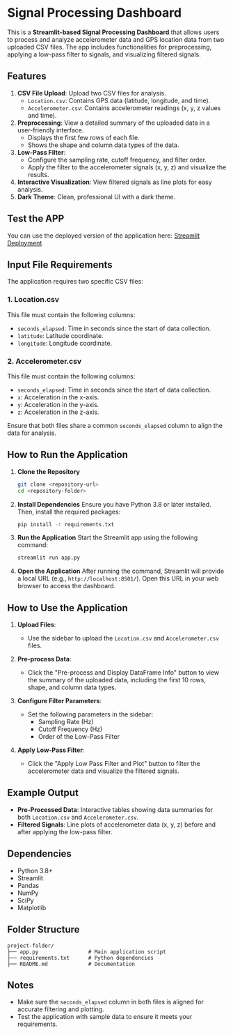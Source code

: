 # Signal Processing Dashboard

This is a **Streamlit-based Signal Processing Dashboard** that allows users to process and analyze accelerometer data and GPS location data from two uploaded CSV files. The app includes functionalities for preprocessing, applying a low-pass filter to signals, and visualizing filtered signals.

## Features

1. **CSV File Upload**: Upload two CSV files for analysis.
   - `Location.csv`: Contains GPS data (latitude, longitude, and time).
   - `Accelerometer.csv`: Contains accelerometer readings (x, y, z values and time).
2. **Preprocessing**: View a detailed summary of the uploaded data in a user-friendly interface.
   - Displays the first few rows of each file.
   - Shows the shape and column data types of the data.
3. **Low-Pass Filter**:
   - Configure the sampling rate, cutoff frequency, and filter order.
   - Apply the filter to the accelerometer signals (x, y, z) and visualize the results.
4. **Interactive Visualization**: View filtered signals as line plots for easy analysis.
5. **Dark Theme**: Clean, professional UI with a dark theme.

## Test the APP
You can use the deployed version of the application here: [Streamlit Deployment]()

## Input File Requirements

The application requires two specific CSV files:

### 1. **Location.csv**

This file must contain the following columns:

- `seconds_elapsed`: Time in seconds since the start of data collection.
- `latitude`: Latitude coordinate.
- `longitude`: Longitude coordinate.

### 2. **Accelerometer.csv**

This file must contain the following columns:

- `seconds_elapsed`: Time in seconds since the start of data collection.
- `x`: Acceleration in the x-axis.
- `y`: Acceleration in the y-axis.
- `z`: Acceleration in the z-axis.

Ensure that both files share a common `seconds_elapsed` column to align the data for analysis.

## How to Run the Application

1. **Clone the Repository**

   ```bash
   git clone <repository-url>
   cd <repository-folder>
   ```

2. **Install Dependencies** Ensure you have Python 3.8 or later installed. Then, install the required packages:

   ```bash
   pip install -r requirements.txt
   ```

3. **Run the Application** Start the Streamlit app using the following command:

   ```bash
   streamlit run app.py
   ```

4. **Open the Application** After running the command, Streamlit will provide a local URL (e.g., `http://localhost:8501/`). Open this URL in your web browser to access the dashboard.

## How to Use the Application

1. **Upload Files**:

   - Use the sidebar to upload the `Location.csv` and `Accelerometer.csv` files.

2. **Pre-process Data**:

   - Click the "Pre-process and Display DataFrame Info" button to view the summary of the uploaded data, including the first 10 rows, shape, and column data types.

3. **Configure Filter Parameters**:

   - Set the following parameters in the sidebar:
     - Sampling Rate (Hz)
     - Cutoff Frequency (Hz)
     - Order of the Low-Pass Filter

4. **Apply Low-Pass Filter**:

   - Click the "Apply Low Pass Filter and Plot" button to filter the accelerometer data and visualize the filtered signals.

## Example Output

- **Pre-Processed Data**: Interactive tables showing data summaries for both `Location.csv` and `Accelerometer.csv`.
- **Filtered Signals**: Line plots of accelerometer data (x, y, z) before and after applying the low-pass filter.

## Dependencies

- Python 3.8+
- Streamlit
- Pandas
- NumPy
- SciPy
- Matplotlib

## Folder Structure

```
project-folder/
├── app.py                # Main application script
├── requirements.txt      # Python dependencies
├── README.md             # Documentation
```

## Notes

- Make sure the `seconds_elapsed` column in both files is aligned for accurate filtering and plotting.
- Test the application with sample data to ensure it meets your requirements.


